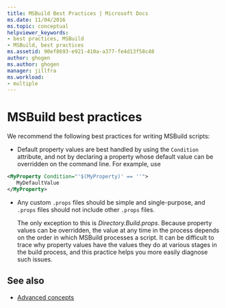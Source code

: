 ```yaml
---
title: MSBuild Best Practices | Microsoft Docs
ms.date: 11/04/2016
ms.topic: conceptual
helpviewer_keywords:
- best practices, MSBuild
- MSBuild, best practices
ms.assetid: 90ef8693-e921-410a-a377-fe4d13f58c48
author: ghogen
ms.author: ghogen
manager: jillfra
ms.workload:
- multiple
---
```

# MSBuild best practices

We recommend the following best practices for writing MSBuild scripts:

- Default property values are best handled by using the `Condition` attribute, and not by declaring a property whose default value can be overridden on the command line. For example, use

```xml
<MyProperty Condition="'$(MyProperty)' == ''">
   MyDefaultValue
</MyProperty>
```

- Any custom `.props` files should be simple and single-purpose, and `.props` files should not include other `.props` files.

  The only exception to this is *Directory.Build.props*. Because property values can be overridden, the value at any time in the process depends on the order in which MSBuild processes a script. It can be difficult to trace why property values have the values they do at various stages in the build process, and this practice helps you more easily diagnose such issues.

## See also

- [Advanced concepts](../msbuild/msbuild-advanced-concepts.md)
